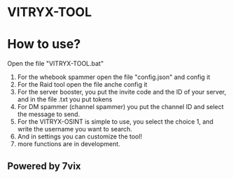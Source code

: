 # VITRYX-TOOL
# How to use?
Open the file "VITRYX-TOOL.bat" 
1. For the whebook spammer open the file "config.json" and config it
2. For the Raid tool open the file anche config it
3. For the server booster, you put the invite code and the ID of your server, and in the file .txt you put tokens
4. For DM spammer (channel spammer) you put the channel ID and select the message to send.
5. For the VITRYX-OSINT is simple to use, you select the choice 1, and write the username you want to search.
6. And in settings you can customize the tool!
7. more functions are in development.
## Powered by 7vix  
   
 
